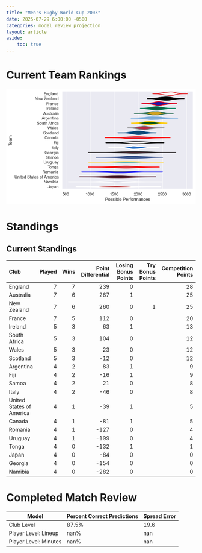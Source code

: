 ```yaml
---  
title: "Men's Rugby World Cup 2003"  
date: 2025-07-29 6:00:00 -0500  
categories: model review projection  
layout: article  
aside:  
    toc: true  
---
```

# Current Team Rankings


![Club Rankings](plots/rankings_Mens_Rugby_World_Cup_2003.png)
# Standings

## Current Standings


| Club                     |   Played |   Wins |   Point Differential |   Losing Bonus Points |   Try Bonus Points |   Competition Points |
|:-------------------------|---------:|-------:|---------------------:|----------------------:|-------------------:|---------------------:|
| England                  |        7 |      7 |                  239 |                     0 |                    |                   28 |
| Australia                |        7 |      6 |                  267 |                     1 |                    |                   25 |
| New Zealand              |        7 |      6 |                  260 |                     0 |                  1 |                   25 |
| France                   |        7 |      5 |                  112 |                     0 |                    |                   20 |
| Ireland                  |        5 |      3 |                   63 |                     1 |                    |                   13 |
| South Africa             |        5 |      3 |                  104 |                     0 |                    |                   12 |
| Wales                    |        5 |      3 |                   23 |                     0 |                    |                   12 |
| Scotland                 |        5 |      3 |                  -12 |                     0 |                    |                   12 |
| Argentina                |        4 |      2 |                   83 |                     1 |                    |                    9 |
| Fiji                     |        4 |      2 |                  -16 |                     1 |                    |                    9 |
| Samoa                    |        4 |      2 |                   21 |                     0 |                    |                    8 |
| Italy                    |        4 |      2 |                  -46 |                     0 |                    |                    8 |
| United States of America |        4 |      1 |                  -39 |                     1 |                    |                    5 |
| Canada                   |        4 |      1 |                  -81 |                     1 |                    |                    5 |
| Romania                  |        4 |      1 |                 -127 |                     0 |                    |                    4 |
| Uruguay                  |        4 |      1 |                 -199 |                     0 |                    |                    4 |
| Tonga                    |        4 |      0 |                 -132 |                     1 |                    |                    1 |
| Japan                    |        4 |      0 |                  -84 |                     0 |                    |                    0 |
| Georgia                  |        4 |      0 |                 -154 |                     0 |                    |                    0 |
| Namibia                  |        4 |      0 |                 -282 |                     0 |                    |                    0 |



# Completed Match Review


| Model | Percent Correct Predictions | Spread Error |
| ------ | ------ | ------ |
| Club Level | 87.5% | 19.6 |
| Player Level: Lineup | nan% | nan |
| Player Level: Minutes | nan% | nan |

